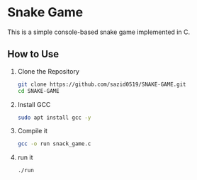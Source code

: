 # Snake Game

This is a simple console-based snake game implemented in C.

## How to Use

1. Clone the Repository
   ```sh
   git clone https://github.com/sazid0519/SNAKE-GAME.git
   cd SNAKE-GAME
   ```
2. Install GCC
   ```sh
   sudo apt install gcc -y
   ````
3. Compile it 
   ```sh
   gcc -o run snack_game.c
   ```
4. run it
   ```sh
   ./run
   ```
   

